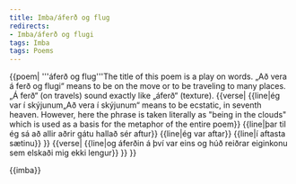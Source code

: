 ```yaml
---
title: Imba/áferð og flug
redirects:
- Imba/áferð og flugi
tags: Imba
tags: Poems
---
```


<level c1/>
<Book>

{{poem|
'''áferð og flug'''<ref>The title of this poem is a play on words. „Að vera á ferð og flugi“ means to be on the move or to be traveling to many places. „Á ferð“ (on travels) sound exactly like „áferð“ (texture).</ref>
{{verse|
{{line|ég var í skýjunum<ref>„Að vera í skýjunum“ means to be ecstatic, in seventh heaven. However, here the phrase is taken literally as "being in the clouds" which is used as a basis for the metaphor of the entire poem</ref>}}
{{line|þar til ég sá að allir aðrir gátu hallað sér aftur}}
{{line|ég var aftar}}
{{line|í aftasta sætinu}}
}}
{{verse|
{{line|og áferðin á því var eins og húð reiðrar eiginkonu sem elskaði mig ekki lengur}}
}}
}}

</Book>

{{imba}}

